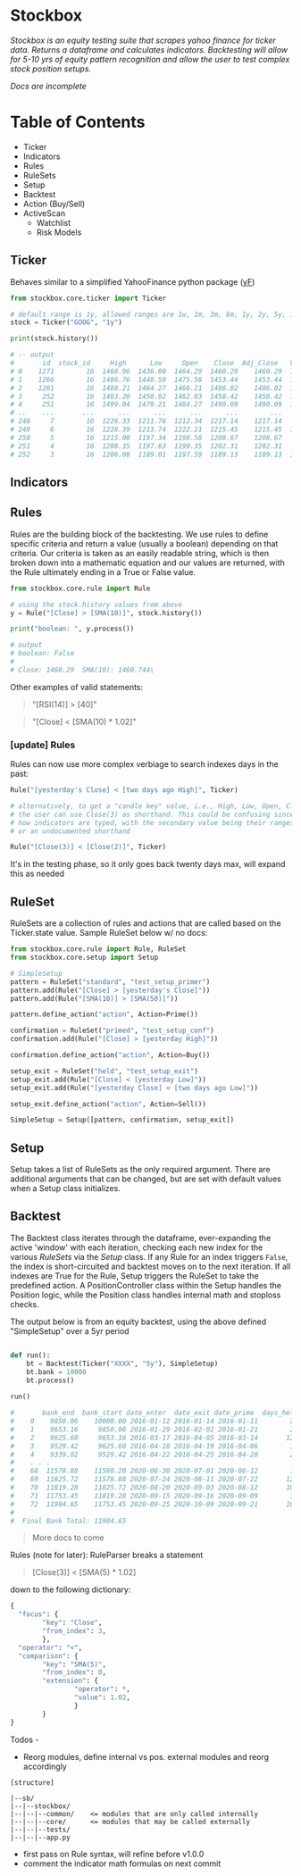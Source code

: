 # Stockbox
_Stockbox is an equity testing suite that scrapes yahoo finance for ticker data. Returns a dataframe and calculates indicators. Backtesting will allow for 5-10 yrs of equity pattern recognition and allow the user to test complex stock position setups._

_Docs are incomplete_

# Table of Contents
- Ticker
- Indicators
- Rules
- RuleSets
- Setup
- Backtest
- Action (Buy/Sell)
- ActiveScan
  - Watchlist
  - Risk Models

## Ticker
Behaves similar to a simplified YahooFinance python package ([yF](https://pypi.org/project/yfinance/))
```python
from stockbox.core.ticker import Ticker

# default range is 1y, allowed ranges are 1w, 1m, 3m, 6m, 1y, 2y, 5y, 10y
stock = Ticker("GOOG", "1y")

print(stock.history())

# -- output
#       id  stock_id     High      Low     Open    Close  Adj_Close   Volume        Date   SMA(10)    SMA(20)    RSI(14)  
# 0    1271        16  1468.96  1436.00  1464.29  1460.29    1460.29  1632521  2020-10-07  1460.744  1483.8785  50.052272 
# 1    1266        16  1486.76  1448.59  1475.58  1453.44    1453.44  1198917  2020-10-06  1460.193  1488.5405  43.332805 
# 2    1261        16  1488.21  1464.27  1466.21  1486.02    1486.02  1051041  2020-10-05  1457.644  1491.4370  44.345740 
# 3     252        16  1483.20  1450.92  1462.03  1458.42    1458.42  1282400  2020-10-02  1455.029  1499.3395  36.226691 
# 4     251        16  1499.04  1479.21  1484.27  1490.09    1490.09  1779500  2020-10-01  1458.627  1511.7235  44.999486 
# ..    ...       ...      ...      ...      ...      ...        ...      ...         ...       ...        ...        ... 
# 248     7        16  1226.33  1211.76  1212.34  1217.14    1217.14   867500  2019-10-14     0.000     0.0000   0.000000 
# 249     6        16  1228.39  1213.74  1222.21  1215.45    1215.45  1272700  2019-10-11     0.000     0.0000   0.000000 
# 250     5        16  1215.00  1197.34  1198.58  1208.67    1208.67   846600  2019-10-10     0.000     0.0000   0.000000 
# 251     4        16  1208.35  1197.63  1199.35  1202.31    1202.31   867700  2019-10-09     0.000     0.0000   0.000000 
# 252     3        16  1206.08  1189.01  1197.59  1189.13    1189.13  1039300  2019-10-08     0.000     0.0000   0.000000 
```
## Indicators

## Rules
Rules are the building block of the backtesting. We use rules to define specific criteria and return a value (usually a boolean) depending on that criteria. Our criteria is taken as an easily readable string, which is then broken down into a mathematic equation and our values are returned, with the Rule ultimately ending in a True or False value.
```python
from stockbox.core.rule import Rule

# using the stock.history values from above
y = Rule("[Close] > [SMA(10)]", stock.history())

print("boolean: ", y.process())

# output
# boolean: False
#
# Close: 1460.29  SMA(10): 1460.744\
```
Other examples of valid statements:
> "[RSI(14)] > [40]"

> "[Close] < [SMA(10) * 1.02]"

### [update] Rules
Rules can now use more complex verbiage to search indexes days in the past:
```python
Rule("[yesterday's Close] < [two days ago High]", Ticker)

# alternatively, to get a "candle key" value, i.e., High, Low, Open, Close, Volume from previous days, 
# the user can use Close(3) as shorthand. This could be confusing since it's not in alignment with 
# how indicators are typed, with the secondary value being their ranges/window, so this may be removed
# or an undocumented shorthand 

Rule("[Close(3)] < [Close(2)]", Ticker)
```
It's in the testing phase, so it only goes back twenty days max, will expand this as needed


## RuleSet
RuleSets are a collection of rules and actions that are called based on the Ticker.state value. Sample RuleSet below w/ no docs:

```python
from stockbox.core.rule import Rule, RuleSet
from stockbox.core.setup import Setup

# SimpleSetup
pattern = RuleSet("standard", "test_setup_primer")
pattern.add(Rule("[Close] > [yesterday's Close]"))
pattern.add(Rule("[SMA(10)] > [SMA(50)]"))

pattern.define_action("action", Action=Prime())

confirmation = RuleSet("primed", "test_setup_conf")
confirmation.add(Rule("[Close] > [yesterday High]"))

confirmation.define_action("action", Action=Buy())

setup_exit = RuleSet("held", "test_setup_exit")
setup_exit.add(Rule("[Close] < [yesterday Low]"))
setup_exit.add(Rule("[yesterday Close] < [two days ago Low]"))

setup_exit.define_action("action", Action=Sell())

SimpleSetup = Setup([pattern, confirmation, setup_exit])
```


## Setup
Setup takes a list of RuleSets as the only required argument. There are additional arguments that can be changed, but are set with default values when a Setup class initializes.


## Backtest
The Backtest class iterates through the dataframe, ever-expanding the active 'window' with each iteration, checking each new index for the various _RuleSets_ via the _Setup_ class. If any Rule for an index triggers `False`, the index is short-circuited and backtest moves on to the next iteration. If all indexes are True for the Rule, Setup triggers the RuleSet to take the predefined action. A PositionController class within the Setup handles the Position logic, while the Position class handles internal math and stoploss checks. 

The output below is from an equity backtest, using the above defined "SimpleSetup" over a 5yr period

```python

def run():
    bt = Backtest(Ticker("XXXX", "5y"), SimpleSetup)
    bt.bank = 10000
    bt.process()
    
run()

#	    bank_end  bank_start date_enter  date_exit date_prime  days_held  pos_id  price_enter  price_exit  stop_loss  total_pnl  total_shares
#	 0    9850.06    10000.00 2016-01-12 2016-01-14 2016-01-11        2.0  574656     2.390000    2.210000        0.0    -149.94         833.0
#	 1    9653.16     9850.06 2016-01-29 2016-02-02 2016-01-21        2.0  844736     2.200000    1.980000        1.0    -196.90         895.0
#	 2    9625.60     9653.16 2016-03-17 2016-04-05 2016-03-14       12.0  595616     2.800000    2.760000        0.0     -27.56         689.0
#	 3    9529.42     9625.60 2016-04-18 2016-04-19 2016-04-06        1.0  136864     2.760000    2.620000        0.0     -96.18         687.0
#	 4    9339.02     9529.42 2016-04-22 2016-04-25 2016-04-20        2.0  783952     3.990000    3.590000        1.0    -190.40         476.0
#	 . . .
#	 68  11578.88    11580.20 2020-06-30 2020-07-01 2020-06-12        1.0  575568    52.610001   52.580002        0.0      -1.32          44.0
#	 69  11825.72    11578.88 2020-07-24 2020-08-11 2020-07-22       12.0  576672    69.400002   76.879997        0.0     246.84          33.0
#	 70  11819.28    11825.72 2020-08-20 2020-09-03 2020-08-12       10.0  090608    82.769997   82.540001        0.0      -6.44          28.0
#	 71  11753.45    11819.28 2020-09-15 2020-09-16 2020-09-09        1.0  135232    78.930000   76.660004        0.0     -65.83          29.0
#	 72  11904.65    11753.45 2020-09-25 2020-10-09 2020-09-21       10.0  574272    78.059998   83.099998        0.0     151.20          30.0
# 
#  Final Bank Total: 11904.65
```
> More docs to come

Rules (note for later):
RuleParser breaks a statement
> [Close(3)] < [SMA(5) * 1.02] 

down to the following dictionary:
```python
{ 
  "focus": { 
        "key": "Close",
        "from_index": 3,
        },
  "operator": "<",
  "comparison": {
        "key": "SMA(5)",
        "from_index": 0,
        "extension": {
                "operator": *,
                "value": 1.02,
                }
        }
}
```

Todos - 
- Reorg modules, define internal vs pos. external modules and reorg accordingly
```
[structure]

|--sb/
|--|--stockbox/
|--|--|--common/    <= modules that are only called internally
|--|--|--core/      <= modules that may be called externally
|--|--|--tests/    
|--|--|--app.py
```
- first pass on Rule syntax, will refine before v1.0.0
- comment the indicator math formulas on next commit
